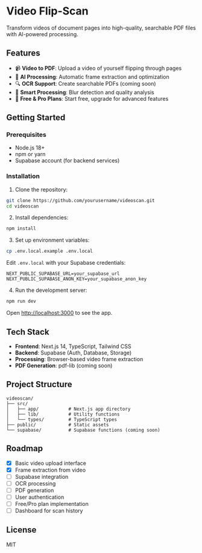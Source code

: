 # Video Flip-Scan

Transform videos of document pages into high-quality, searchable PDF files with AI-powered processing.

## Features

- 📹 **Video to PDF**: Upload a video of yourself flipping through pages
- 🤖 **AI Processing**: Automatic frame extraction and optimization
- 🔍 **OCR Support**: Create searchable PDFs (coming soon)
- 💫 **Smart Processing**: Blur detection and quality analysis
- 🎯 **Free & Pro Plans**: Start free, upgrade for advanced features

## Getting Started

### Prerequisites

- Node.js 18+ 
- npm or yarn
- Supabase account (for backend services)

### Installation

1. Clone the repository:
```bash
git clone https://github.com/yourusername/videoscan.git
cd videoscan
```

2. Install dependencies:
```bash
npm install
```

3. Set up environment variables:
```bash
cp .env.local.example .env.local
```

Edit `.env.local` with your Supabase credentials:
```
NEXT_PUBLIC_SUPABASE_URL=your_supabase_url
NEXT_PUBLIC_SUPABASE_ANON_KEY=your_supabase_anon_key
```

4. Run the development server:
```bash
npm run dev
```

Open [http://localhost:3000](http://localhost:3000) to see the app.

## Tech Stack

- **Frontend**: Next.js 14, TypeScript, Tailwind CSS
- **Backend**: Supabase (Auth, Database, Storage)
- **Processing**: Browser-based video frame extraction
- **PDF Generation**: pdf-lib (coming soon)

## Project Structure

```
videoscan/
├── src/
│   ├── app/           # Next.js app directory
│   ├── lib/           # Utility functions
│   └── types/         # TypeScript types
├── public/            # Static assets
└── supabase/          # Supabase functions (coming soon)
```

## Roadmap

- [x] Basic video upload interface
- [x] Frame extraction from video
- [ ] Supabase integration
- [ ] OCR processing
- [ ] PDF generation
- [ ] User authentication
- [ ] Free/Pro plan implementation
- [ ] Dashboard for scan history

## License

MIT